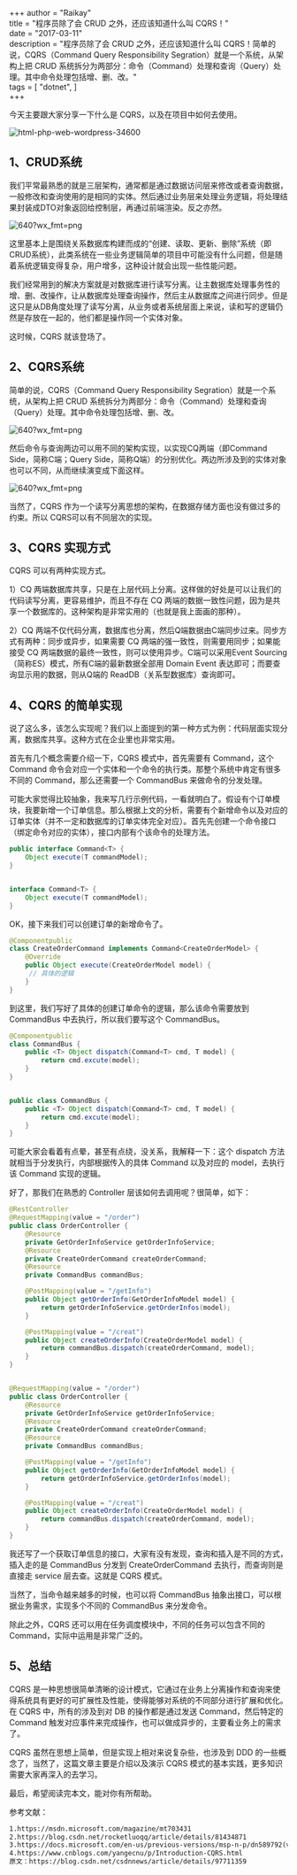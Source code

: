 +++
author = "Raikay"  
title = "程序员除了会 CRUD 之外，还应该知道什么叫 CQRS！"  
date = "2017-03-11"  
description = "程序员除了会 CRUD 之外，还应该知道什么叫 CQRS！简单的说，CQRS（Command Query Responsibility Segration）就是一个系统，从架构上把 CRUD 系统拆分为两部分：命令（Command）处理和查询（Query）处理。其中命令处理包括增、删、改。"  
tags = [
    "dotnet",
]  
+++

今天主要跟大家分享一下什么是 CQRS，以及在项目中如何去使用。

![html-php-web-wordpress-34600](https://gitee.com/raikay/img/raw/master/default/20200419095859.png)

## 1、CRUD系统

我们平常最熟悉的就是三层架构，通常都是通过数据访问层来修改或者查询数据，一般修改和查询使用的是相同的实体。然后通过业务层来处理业务逻辑，将处理结果封装成DTO对象返回给控制层，再通过前端渲染。反之亦然。

![640?wx_fmt=png](https://gitee.com/imgrep001/m1/raw/master/20200811134124.png)

这里基本上是围绕关系数据库构建而成的“创建、读取、更新、删除”系统（即CRUD系统），此类系统在一些业务逻辑简单的项目中可能没有什么问题，但是随着系统逻辑变得复杂，用户增多，这种设计就会出现一些性能问题。  

我们经常用到的解决方案就是对数据库进行读写分离。让主数据库处理事务性的增、删、改操作，让从数据库处理查询操作，然后主从数据库之间进行同步。但是这只是从DB角度处理了读写分离，从业务或者系统层面上来说，读和写的逻辑仍然是存放在一起的，他们都是操作同一个实体对象。  

这时候，CQRS 就该登场了。  

##  2、CQRS系统

简单的说，CQRS（Command Query Responsibility Segration）就是一个系统，从架构上把 CRUD 系统拆分为两部分：命令（Command）处理和查询（Query）处理。其中命令处理包括增、删、改。

![640?wx_fmt=png](https://gitee.com/imgrep001/m1/raw/master/20200811134209.png)

然后命令与查询两边可以用不同的架构实现，以实现CQ两端（即Command Side，简称C端；Query Side，简称Q端）的分别优化。两边所涉及到的实体对象也可以不同，从而继续演变成下面这样。

![640?wx_fmt=png](https://gitee.com/imgrep001/m1/raw/master/20200811134235.png)

当然了，CQRS 作为一个读写分离思想的架构，在数据存储方面也没有做过多的约束。所以 CQRS可以有不同层次的实现。

## 3、CQRS 实现方式

CQRS 可以有两种实现方式。

1）CQ 两端数据库共享，只是在上层代码上分离。这样做的好处是可以让我们的代码读写分离，更容易维护，而且不存在 CQ 两端的数据一致性问题，因为是共享一个数据库的。这种架构是非常实用的（也就是我上面画的那种）。  

2）CQ  两端不仅代码分离，数据库也分离，然后Q端数据由C端同步过来。同步方式有两种：同步或异步，如果需要 CQ 两端的强一致性，则需要用同步；如果能接受 CQ 两端数据的最终一致性，则可以使用异步。C端可以采用Event Sourcing（简称ES）模式，所有C端的最新数据全部用 Domain  Event 表达即可；而要查询显示用的数据，则从Q端的 ReadDB（关系型数据库）查询即可。  

## 4、CQRS 的简单实现
说了这么多，该怎么实现呢？我们以上面提到的第一种方式为例：代码层面实现分离，数据库共享。这种方式在企业里也非常实用。  

首先有几个概念需要介绍一下，CQRS 模式中，首先需要有 Command，这个 Command 命令会对应一个实体和一个命令的执行类。那整个系统中肯定有很多不同的 Command，那么还需要一个 CommandBus 来做命令的分发处理。  

可能大家觉得比较抽象，我来写几行示例代码，一看就明白了。假设有个订单模块，我要新增一个订单信息。那么根据上文的分析，需要有个新增命令以及对应的订单实体（并不一定和数据库的订单实体完全对应）。首先先创建一个命令接口（绑定命令对应的实体），接口内部有个该命令的处理方法。  
```java
public interface Command<T> {
    Object execute(T commandModel);
}


interface Command<T> {
    Object execute(T commandModel);
}
```
OK，接下来我们可以创建订单的新增命令了。  

```java
@Componentpublic
class CreateOrderCommand implements Command<CreateOrderModel> {
    @Override
    public Object execute(CreateOrderModel model) {
     // 具体的逻辑  
    }
}
```
到这里，我们写好了具体的创建订单命令的逻辑，那么该命令需要放到 CommandBus 中去执行，所以我们要写这个 CommandBus。
```java
@Componentpublic
class CommandBus {
    public <T> Object dispatch(Command<T> cmd, T model) {
        return cmd.excute(model);
    }
}


public class CommandBus {
    public <T> Object dispatch(Command<T> cmd, T model) {
        return cmd.excute(model);
    }
}
```

可能大家会看着有点晕，甚至有点绕，没关系，我解释一下：这个 dispatch 方法就相当于分发执行，内部根据传入的具体 Command 以及对应的 model，去执行该 Command 实现的逻辑。  

好了，那我们在熟悉的 Controller 层该如何去调用呢？很简单，如下：  
```java
@RestController
@RequestMapping(value = "/order")
public class OrderController {
    @Resource
    private GetOrderInfoService getOrderInfoService;
    @Resource
    private CreateOrderCommand createOrderCommand;
    @Resource
    private CommandBus commandBus;

    @PostMapping(value = "/getInfo")
    public Object getOrderInfo(GetOrderInfoModel model) {
        return getOrderInfoService.getOrderInfos(model);
    }

    @PostMapping(value = "/creat")
    public Object createOrderInfo(CreateOrderModel model) {
        return commandBus.dispatch(createOrderCommand, model);
    }
}


@RequestMapping(value = "/order")
public class OrderController {
    @Resource
    private GetOrderInfoService getOrderInfoService;
    @Resource
    private CreateOrderCommand createOrderCommand;
    @Resource
    private CommandBus commandBus;

    @PostMapping(value = "/getInfo")
    public Object getOrderInfo(GetOrderInfoModel model) {
        return getOrderInfoService.getOrderInfos(model);
    }

    @PostMapping(value = "/creat")
    public Object createOrderInfo(CreateOrderModel model) {
        return commandBus.dispatch(createOrderCommand, model);
    }
}
```
我还写了一个获取订单信息的接口，大家有没有发现，查询和插入是不同的方式，插入走的是 CommandBus 分发到 CreateOrderCommand 去执行，而查询则是直接走 service 层去查。这就是 CQRS 模式。  

当然了，当命令越来越多的时候，也可以将 CommandBus 抽象出接口，可以根据业务需求，实现多个不同的 CommandBus 来分发命令。  

除此之外，CQRS 还可以用在任务调度模块中，不同的任务可以包含不同的 Command，实际中运用是非常广泛的。  
## 5、总结
CQRS 是一种思想很简单清晰的设计模式，它通过在业务上分离操作和查询来使得系统具有更好的可扩展性及性能，使得能够对系统的不同部分进行扩展和优化。在 CQRS 中，所有的涉及到对 DB 的操作都是通过发送 Command，然后特定的 Command 触发对应事件来完成操作，也可以做成异步的，主要看业务上的需求了。  

CQRS 虽然在思想上简单，但是实现上相对来说复杂些，也涉及到 DDD 的一些概念了，当然了，这篇文章主要是介绍以及演示 CQRS 模式的基本实践，更多知识需要大家再深入的去学习。   

最后，希望阅读完本文，能对你有所帮助。    





参考文献：  
```xml
1.https://msdn.microsoft.com/magazine/mt703431
2.https://blog.csdn.net/rocketluoqq/article/details/81434871
3.https://docs.microsoft.com/en-us/previous-versions/msp-n-p/dn589792(v=pandp.10)
4.https://www.cnblogs.com/yangecnu/p/Introduction-CQRS.html
原文：https://blog.csdn.net/csdnnews/article/details/97711359
```









